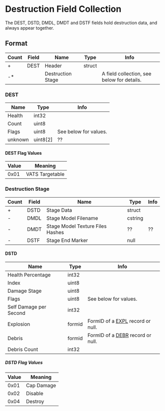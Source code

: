 Destruction Field Collection
============================

The DEST, DSTD, DMDL, DMDT and DSTF fields hold destruction data, and always appear together.

## Format

Count | Field | Name | Type | Info
------|-------|------|------|-----
+ | DEST | Header | struct |
-* | | Destruction Stage | | A field collection, see below for details.

### DEST

Name | Type | Info
-----|------|-----
Health | int32 |
Count | uint8 |
Flags | uint8 | See below for values.
unknown | uint8[2] | ??

#### DEST Flag Values

Value | Meaning
------|--------
0x01 | VATS Targetable

### Destruction Stage

Count | Field | Name | Type | Info
------|-------|------|------|-----
+ | DSTD | Stage Data | struct |
- | DMDL | Stage Model Filename | cstring |
- | DMDT | Stage Model Texture Files Hashes | ?? | ??
- | DSTF | Stage End Marker | null |


#### DSTD

Name | Type | Info
-----|------|-----
Health Percentage | int32 |
Index | uint8 |
Damage Stage | uint8 |
Flags | uint8 | See below for values.
Self Damage per Second | int32 |
Explosion | formid | FormID of a [EXPL](../EXPL.md) record or null.
Debris | formid | FormID of a [DEBR](../DEBR.md) record or null.
Debris Count | int32 |

##### DSTD Flag Values

Value | Meaning
------|--------
0x01 | Cap Damage
0x02 | Disable
0x04 | Destroy
